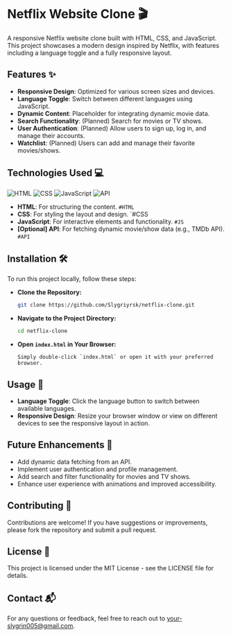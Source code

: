 # Netflix Website Clone 🎬

A responsive Netflix website clone built with HTML, CSS, and JavaScript. This project showcases a modern design inspired by Netflix, with features including a language toggle and a fully responsive layout.

## Features ✨

- **Responsive Design**: Optimized for various screen sizes and devices.
- **Language Toggle**: Switch between different languages using JavaScript.
- **Dynamic Content**: Placeholder for integrating dynamic movie data.
- **Search Functionality**: (Planned) Search for movies or TV shows.
- **User Authentication**: (Planned) Allow users to sign up, log in, and manage their accounts.
- **Watchlist**: (Planned) Users can add and manage their favorite movies/shows.

## Technologies Used 💻

![HTML](https://img.shields.io/badge/HTML-100%25-orange)
![CSS](https://img.shields.io/badge/CSS-100%25-blue)
![JavaScript](https://img.shields.io/badge/JavaScript-100%25-yellow)
![API](https://img.shields.io/badge/API-Optional-lightgrey)

- **HTML**: For structuring the content.  `#HTML`
- **CSS**: For styling the layout and design. `#CSS
- **JavaScript**: For interactive elements and functionality. `#JS`
- **[Optional] API**: For fetching dynamic movie/show data (e.g., TMDb API). `#API`

## Installation 🛠️

To run this project locally, follow these steps:

- **Clone the Repository:**

   ```bash
   git clone https://github.com/Slygriyrsk/netflix-clone.git
    ```

-  **Navigate to the Project Directory:**

    ```bash
    cd netflix-clone
    ```

-  **Open `index.html` in Your Browser:**

    ```
    Simply double-click `index.html` or open it with your preferred browser.
    ```

## Usage 🚀


-   **Language Toggle**: Click the language button to switch between available languages.
-   **Responsive Design**: Resize your browser window or view on different devices to see the responsive layout in action.

## Future Enhancements 🚧

-   Add dynamic data fetching from an API.
-   Implement user authentication and profile management.
-   Add search and filter functionality for movies and TV shows.
-   Enhance user experience with animations and improved accessibility.

## Contributing 🤝

Contributions are welcome! If you have suggestions or improvements, please fork the repository and submit a pull request.

## License 📜

This project is licensed under the MIT License - see the LICENSE file for details.

## Contact 📬

For any questions or feedback, feel free to reach out to your-slygrin005@gmail.com.